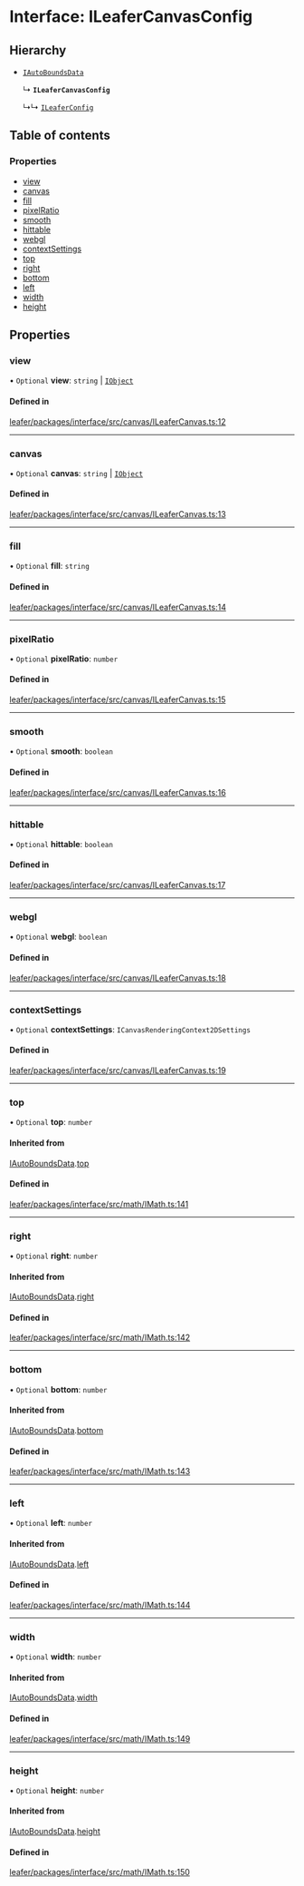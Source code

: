 # Interface: ILeaferCanvasConfig

## Hierarchy

- [`IAutoBoundsData`](IAutoBoundsData.md)

  ↳ **`ILeaferCanvasConfig`**

  ↳↳ [`ILeaferConfig`](ILeaferConfig.md)

## Table of contents

### Properties

- [view](ILeaferCanvasConfig.md#view)
- [canvas](ILeaferCanvasConfig.md#canvas)
- [fill](ILeaferCanvasConfig.md#fill)
- [pixelRatio](ILeaferCanvasConfig.md#pixelratio)
- [smooth](ILeaferCanvasConfig.md#smooth)
- [hittable](ILeaferCanvasConfig.md#hittable)
- [webgl](ILeaferCanvasConfig.md#webgl)
- [contextSettings](ILeaferCanvasConfig.md#contextsettings)
- [top](ILeaferCanvasConfig.md#top)
- [right](ILeaferCanvasConfig.md#right)
- [bottom](ILeaferCanvasConfig.md#bottom)
- [left](ILeaferCanvasConfig.md#left)
- [width](ILeaferCanvasConfig.md#width)
- [height](ILeaferCanvasConfig.md#height)

## Properties

### view

• `Optional` **view**: `string` \| [`IObject`](IObject.md)

#### Defined in

[leafer/packages/interface/src/canvas/ILeaferCanvas.ts:12](https://github.com/leaferjs/leafer/blob/8db572e/packages/interface/src/canvas/ILeaferCanvas.ts#L12)

___

### canvas

• `Optional` **canvas**: `string` \| [`IObject`](IObject.md)

#### Defined in

[leafer/packages/interface/src/canvas/ILeaferCanvas.ts:13](https://github.com/leaferjs/leafer/blob/8db572e/packages/interface/src/canvas/ILeaferCanvas.ts#L13)

___

### fill

• `Optional` **fill**: `string`

#### Defined in

[leafer/packages/interface/src/canvas/ILeaferCanvas.ts:14](https://github.com/leaferjs/leafer/blob/8db572e/packages/interface/src/canvas/ILeaferCanvas.ts#L14)

___

### pixelRatio

• `Optional` **pixelRatio**: `number`

#### Defined in

[leafer/packages/interface/src/canvas/ILeaferCanvas.ts:15](https://github.com/leaferjs/leafer/blob/8db572e/packages/interface/src/canvas/ILeaferCanvas.ts#L15)

___

### smooth

• `Optional` **smooth**: `boolean`

#### Defined in

[leafer/packages/interface/src/canvas/ILeaferCanvas.ts:16](https://github.com/leaferjs/leafer/blob/8db572e/packages/interface/src/canvas/ILeaferCanvas.ts#L16)

___

### hittable

• `Optional` **hittable**: `boolean`

#### Defined in

[leafer/packages/interface/src/canvas/ILeaferCanvas.ts:17](https://github.com/leaferjs/leafer/blob/8db572e/packages/interface/src/canvas/ILeaferCanvas.ts#L17)

___

### webgl

• `Optional` **webgl**: `boolean`

#### Defined in

[leafer/packages/interface/src/canvas/ILeaferCanvas.ts:18](https://github.com/leaferjs/leafer/blob/8db572e/packages/interface/src/canvas/ILeaferCanvas.ts#L18)

___

### contextSettings

• `Optional` **contextSettings**: `ICanvasRenderingContext2DSettings`

#### Defined in

[leafer/packages/interface/src/canvas/ILeaferCanvas.ts:19](https://github.com/leaferjs/leafer/blob/8db572e/packages/interface/src/canvas/ILeaferCanvas.ts#L19)

___

### top

• `Optional` **top**: `number`

#### Inherited from

[IAutoBoundsData](IAutoBoundsData.md).[top](IAutoBoundsData.md#top)

#### Defined in

[leafer/packages/interface/src/math/IMath.ts:141](https://github.com/leaferjs/leafer/blob/8db572e/packages/interface/src/math/IMath.ts#L141)

___

### right

• `Optional` **right**: `number`

#### Inherited from

[IAutoBoundsData](IAutoBoundsData.md).[right](IAutoBoundsData.md#right)

#### Defined in

[leafer/packages/interface/src/math/IMath.ts:142](https://github.com/leaferjs/leafer/blob/8db572e/packages/interface/src/math/IMath.ts#L142)

___

### bottom

• `Optional` **bottom**: `number`

#### Inherited from

[IAutoBoundsData](IAutoBoundsData.md).[bottom](IAutoBoundsData.md#bottom)

#### Defined in

[leafer/packages/interface/src/math/IMath.ts:143](https://github.com/leaferjs/leafer/blob/8db572e/packages/interface/src/math/IMath.ts#L143)

___

### left

• `Optional` **left**: `number`

#### Inherited from

[IAutoBoundsData](IAutoBoundsData.md).[left](IAutoBoundsData.md#left)

#### Defined in

[leafer/packages/interface/src/math/IMath.ts:144](https://github.com/leaferjs/leafer/blob/8db572e/packages/interface/src/math/IMath.ts#L144)

___

### width

• `Optional` **width**: `number`

#### Inherited from

[IAutoBoundsData](IAutoBoundsData.md).[width](IAutoBoundsData.md#width)

#### Defined in

[leafer/packages/interface/src/math/IMath.ts:149](https://github.com/leaferjs/leafer/blob/8db572e/packages/interface/src/math/IMath.ts#L149)

___

### height

• `Optional` **height**: `number`

#### Inherited from

[IAutoBoundsData](IAutoBoundsData.md).[height](IAutoBoundsData.md#height)

#### Defined in

[leafer/packages/interface/src/math/IMath.ts:150](https://github.com/leaferjs/leafer/blob/8db572e/packages/interface/src/math/IMath.ts#L150)
